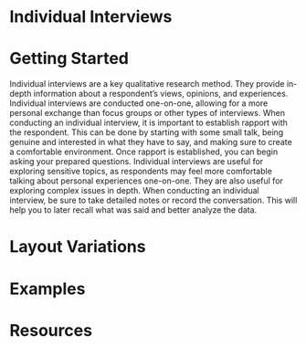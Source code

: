 # Individual Interviews

# Getting Started

Individual interviews are a key qualitative research method. They provide in-depth information about a respondent’s views, opinions, and experiences. Individual interviews are conducted one-on-one, allowing for a more personal exchange than focus groups or other types of interviews. When conducting an individual interview, it is important to establish rapport with the respondent. This can be done by starting with some small talk, being genuine and interested in what they have to say, and making sure to create a comfortable environment. Once rapport is established, you can begin asking your prepared questions. Individual interviews are useful for exploring sensitive topics, as respondents may feel more comfortable talking about personal experiences one-on-one. They are also useful for exploring complex issues in depth. When conducting an individual interview, be sure to take detailed notes or record the conversation. This will help you to later recall what was said and better analyze the data.

# Layout Variations
# Examples
# Resources